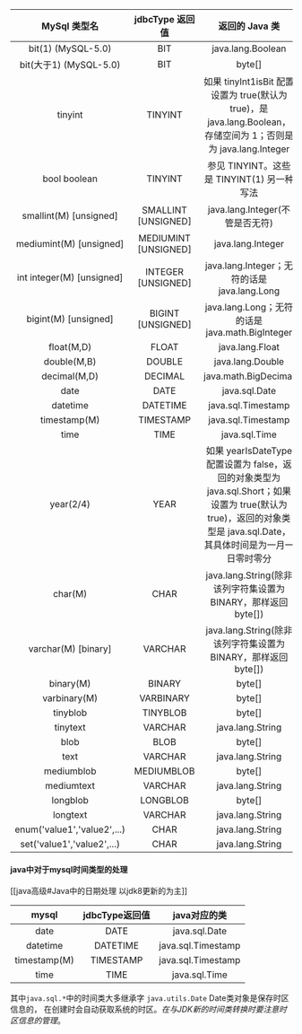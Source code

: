 |        MySql 类型名         |   jdbcType 返回值    |                        返回的 Java 类                        |
| :-------------------------: | :------------------: | :----------------------------------------------------------: |
|     bit(1) (MySQL-5.0)      |         BIT          |                      java.lang.Boolean                       |
|   bit(大于1) (MySQL-5.0)    |         BIT          |                            byte[]                            |
|           tinyint           |       TINYINT        | 如果 tinyInt1isBit 配置设置为 true(默认为 true)，是java.lang.Boolean，存储空间为 1；否则是为 java.lang.Integer |
|        bool boolean         |       TINYINT        |          参见 TINYINT。这些是 TINYINT(1) 另一种写法          |
|   smallint(M) [unsigned]    | SMALLINT [UNSIGNED]  |               java.lang.Integer(不管是否无符)                |
|   mediumint(M) [unsigned]   | MEDIUMINT [UNSIGNED] |                      java.lang.Integer                       |
|  int integer(M) [unsigned]  |  INTEGER [UNSIGNED]  |         java.lang.Integer；无符的话是 java.lang.Long         |
|    bigint(M) [unsigned]     |  BIGINT [UNSIGNED]   |       java.lang.Long；无符的话是 java.math.BigInteger        |
|         float(M,D)          |        FLOAT         |                       java.lang.Float                        |
|         double(M,B)         |        DOUBLE        |                       java.lang.Double                       |
|        decimal(M,D)         |       DECIMAL        |                     java.math.BigDecimal                     |
|            date             |         DATE         |                        java.sql.Date                         |
|          datetime           |       DATETIME       |                      java.sql.Timestamp                      |
|        timestamp(M)         |      TIMESTAMP       |                      java.sql.Timestamp                      |
|            time             |         TIME         |                        java.sql.Time                         |
|          year(2/4)          |         YEAR         | 如果 yearIsDateType 配置设置为 false，返回的对象类型为 java.sql.Short；如果设置为 true(默认为 true)，返回的对象类型是 java.sql.Date，其具体时间是为一月一日零时零分 |
|           char(M)           |         CHAR         | java.lang.String(除非该列字符集设置为 BINARY，那样返回 byte[]) |
|     varchar(M) [binary]     |       VARCHAR        | java.lang.String(除非该列字符集设置为 BINARY，那样返回 byte[]) |
|          binary(M)          |        BINARY        |                            byte[]                            |
|        varbinary(M)         |      VARBINARY       |                            byte[]                            |
|          tinyblob           |       TINYBLOB       |                            byte[]                            |
|          tinytext           |       VARCHAR        |                       java.lang.String                       |
|            blob             |         BLOB         |                            byte[]                            |
|            text             |       VARCHAR        |                       java.lang.String                       |
|         mediumblob          |      MEDIUMBLOB      |                            byte[]                            |
|         mediumtext          |       VARCHAR        |                       java.lang.String                       |
|          longblob           |       LONGBLOB       |                            byte[]                            |
|          longtext           |       VARCHAR        |                       java.lang.String                       |
| enum('value1','value2',...) |         CHAR         |                       java.lang.String                       |
| set('value1','value2',...)  |         CHAR         |                       java.lang.String                       |

#### java中对于mysql时间类型的处理

[[java高级#Java中的日期处理 以jdk8更新的为主]]

|    mysql     | jdbcType返回值 |    java对应的类    |
| :----------: | :------------: | :----------------: |
|     date     |      DATE      |   java.sql.Date    |
|   datetime   |    DATETIME    | java.sql.Timestamp |
| timestamp(M) |   TIMESTAMP    | java.sql.Timestamp |
|     time     |      TIME      |   java.sql.Time    |

其中`java.sql.*`中的时间类大多继承字 `java.utils.Date` Date类对象是保存时区信息的， 在创建时会自动获取系统的时区。*在与JDK新的时间类转换时要注意时区信息的管理*。